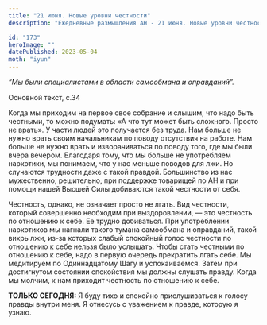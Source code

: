 ```yaml
---
title: "21 июня. Новые уровни честности"
description: "Ежедневные размышления АН - 21 июня. Новые уровни честности"

id: "173"
heroImage: ""
datePublished: 2023-05-04
moth: "iyun"
---
```


_“Мы были специалистами в области самообмана и оправданий”._

Основной текст, с.34

Когда мы приходим на первое свое собрание и слышим, что надо быть честными, то
можно подумать: «А что тут может быть сложного. Просто не врать». У части
людей это получается без труда. Нам больше не нужно врать своим начальникам по
поводу отсутствия на работе. Нам больше не нужно врать и изворачиваться по
поводу того, где мы были вчера вечером. Благодаря тому, что мы больше не
употребляем наркотики, мы понимаем, что у нас меньше поводов для лжи. Но
случаются трудности даже с такой правдой. Большинство из нас мужественно,
решительно, при поддержке товарищей по АН и при помощи нашей Высшей Силы
добиваются такой честности от себя.

Честность, однако, не означает просто не лгать. Вид честности, который
совершенно необходим при выздоровлении, — это честность по отношению к себе.
Ее трудно добиваться. При употреблении наркотиков мы нагнали такого тумана
самообмана и оправданий, такой вихрь лжи, из-за которых слабый спокойный голос
честности по отношению к себе нельзя было услышать. Чтобы стать честными по
отношению к себе, надо в первую очередь прекратить лгать себе. Мы медитируем
по Одиннадцатому Шагу и успокаиваемся. Затем при достигнутом состоянии
спокойствия мы должны слушать правду. Когда мы молчим, к нам приходит
честность по отношению к себе.

**ТОЛЬКО СЕГОДНЯ:** Я буду тихо и спокойно прислушиваться к голосу правды
внутри меня. Я отнесусь с уважением к правде, которую я узнаю.
